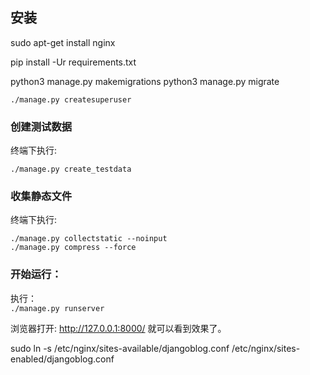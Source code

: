 ## 安装
sudo apt-get install nginx

pip install -Ur requirements.txt

python3 manage.py makemigrations
python3 manage.py migrate  


    ./manage.py createsuperuser
### 创建测试数据
终端下执行:  

    ./manage.py create_testdata
### 收集静态文件
终端下执行:  

    ./manage.py collectstatic --noinput
    ./manage.py compress --force
### 开始运行：
 执行：  
 `./manage.py runserver`





 浏览器打开: http://127.0.0.1:8000/  就可以看到效果了。  

sudo ln -s /etc/nginx/sites-available/djangoblog.conf /etc/nginx/sites-enabled/djangoblog.conf

